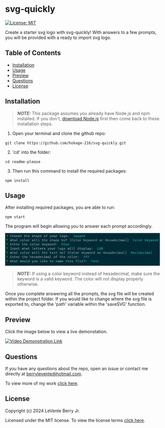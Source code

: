 # svg-quickly

[![License: MIT](https://img.shields.io/badge/License-MIT-yellow.svg)](https://opensource.org/licenses/MIT)

Create a starter svg logo with svg-quickly! With answers to a few prompts, you will be provided with a ready to import svg logo. 

## Table of Contents
- [Installation](#installation)
- [Usage](#usage)
- [Preview](#usage)
- [Questions](#questions)
- [License](#license)

## Installation

> **_NOTE:_**
> This package assumes you already have Node.js and npm installed. If you don't, [download Node.js](https://nodejs.org/en/download) first then come back to these installation steps.

1. Open your terminal and clone the github repo:

```
git clone https://github.com/hokage-216/svg-quickly.git
```

2. 'cd' into the folder:

```
cd readme-please
```

3. Then run this command to install the required packages:

```
npm install
```

## Usage

After installing required packages, you are able to run:

```
npm start
```

The program will begin allowing you to answer each prompt accordingly.

![Questions Example](./img/svg-questions.png)

> **_NOTE:_**
> If using a color keyword instead of hexadecimal, make sure the keyword is a valid keyword. The color will not display properly otherwise.

Once you complete answering all the prompts, the svg file will be created within the project folder. If you would like to change where the svg file is exported to, change the 'path' variable within the 'saveSVG' function.

## Preview

Click the image below to view a live demonstation.

[![Video Demonstration Link](https://img.youtube.com/vi/Rgqs9SkTof4/0.jpg)](https://youtu.be/Rgqs9SkTof4)

## Questions

If you have any questions about the repo, open an issue or contact me directly at berrylevente@hotmail.com.

To view more of my work [click here](https://github.com/hokage-216/).

## License

Copyright (c) 2024 LeVente Berry Jr.

Licensed under the MIT license. To view the license terms [click here](https://opensource.org/licenses/MIT).
